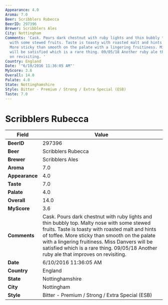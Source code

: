 ```yaml
---
Appearance: 4.0
Aroma: 7.0
Beer: Scribblers Rubecca
BeerID: 297396
Brewer: Scribblers Ales
City: Nottingham
Comments: 'Cask. Pours dark chestnut with ruby lights and thin bubbly top. Malty nose
  with some stewed fruits. Taste is toasty with roasted malt and hints of toffee.
  More sticky than smooth on the palate with a lingering fruitiness. Miss Danvers
  will be satisfied which is a rare thing. 09/05/18 Another ruby ale that improves
  on revisiting. '
Country: England
Date: '"6/10/2016 11:36:05 AM"'
MyScore: 3.6
Overall: 14.0
Palate: 4.0
State: Nottinghamshire
Style: Bitter - Premium / Strong / Extra Special (ESB)
Taste: 7.0
---
```


# Scribblers Rubecca

| Field         | Value |
|---------------|-------|
| **BeerID** | 297396 |
| **Beer** | Scribblers Rubecca |
| **Brewer** | Scribblers Ales |
| **Aroma** | 7.0 |
| **Appearance** | 4.0 |
| **Taste** | 7.0 |
| **Palate** | 4.0 |
| **Overall** | 14.0 |
| **MyScore** | 3.6 |
| **Comments** | Cask. Pours dark chestnut with ruby lights and thin bubbly top. Malty nose with some stewed fruits. Taste is toasty with roasted malt and hints of toffee. More sticky than smooth on the palate with a lingering fruitiness. Miss Danvers will be satisfied which is a rare thing. 09/05/18 Another ruby ale that improves on revisiting.  |
| **Date** | 6/10/2016 11:36:05 AM |
| **Country** | England |
| **State** | Nottinghamshire |
| **City** | Nottingham |
| **Style** | Bitter - Premium / Strong / Extra Special (ESB) |
